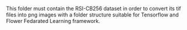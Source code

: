 This folder must contain the RSI-CB256 dataset in order to convert its tif files into png images with a folder structure suitable for Tensorflow and Flower Fedarated Learning framework.